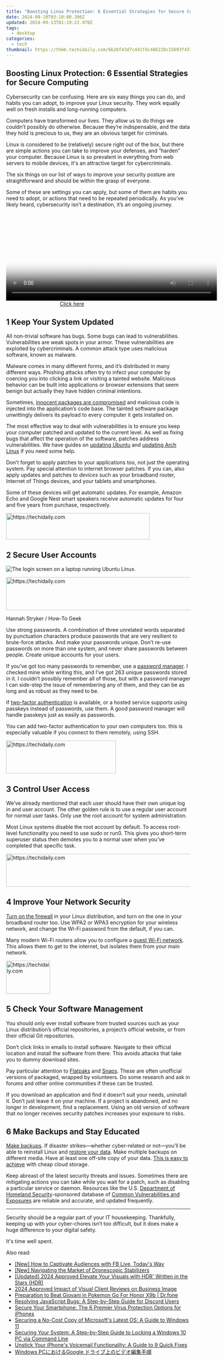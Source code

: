 ```yaml
---
title: "Boosting Linux Protection: 6 Essential Strategies for Secure Computing"
date: 2024-09-10T03:10:00.396Z
updated: 2024-09-13T01:19:22.970Z
tags:
  - desktop
categories:
  - tech
thumbnail: https://thmb.techidaily.com/6b26f43d7c441fdc486228c15693f43761df84b70dc520fe3fec90378bd8cb5b.jpg
---
```


## Boosting Linux Protection: 6 Essential Strategies for Secure Computing

Cybersecurity can be confusing. Here are six easy things you can do, and habits you can adopt, to improve your Linux security. They work equally well on fresh installs and long-running computers.

 Computers have transformed our lives. They allow us to do things we couldn’t possibly do otherwise. Because they’re indispensable, and the data they hold is precious to us, they are an obvious target for criminals.

 Linux is considered to be (relatively) secure right out of the box, but there are simple actions you can take to improve your defenses, and “harden” your computer. Because Linux is so prevalent in everything from web servers to mobile devices, it's an attractive target for cybercriminals.

 The six things on our list of ways to improve your security posture are straightforward and should be within the grasp of everyone.

 Some of these are settings you can apply, but some of them are habits you need to adopt, or actions that need to be repeated periodically. As you’ve likely heard, cybersecurity isn’t a destination, it’s an ongoing journey.

<!-- affiliate ads begin -->
<span id="1983472">
					<video width="576" height="240" style="cursor:pointer"
           poster="//a.impactradius-go.com/display-clicktoplayimage/1983472.png"
           onclick="if(!this.playClicked){this.play();this.setAttribute('controls',true);this.playClicked=true;}">
	   <source src="//a.impactradius-go.com/display-ad/22993-1983472">
	   <img src="//a.impactradius-go.com/display-clicktoplayimage/1983472.png" style="border: none; height: 100%; width: 100%; object-fit: contain">
	</video>
	<div style="width:360px;text-align:center"><a href="javascript:window.open(decodeURIComponent('https%3A%2F%2Fhomestyler.sjv.io%2Fc%2F5597632%2F1983472%2F22993'), '_blank');void(0);">Click here</a></div>
</span>
<img height="0" width="0" src="https://imp.pxf.io/i/5597632/1983472/22993" style="position:absolute;visibility:hidden;" border="0" />
<!-- affiliate ads end -->

## 1  Keep Your System Updated 

 All non-trivial software has bugs. Some bugs can lead to vulnerabilities. Vulnerabilities are weak spots in your armor. These vulnerabilities are exploited by cybercriminals. A common attack type uses malicious software, known as malware.

 Malware comes in many different forms, and it’s distributed in many different ways. Phishing attacks often try to infect your computer by coercing you into clicking a link or visiting a tainted website. Malicious behavior can be built into applications or browser extensions that seem benign but actually they have hidden criminal intentions.

 Sometimes, [innocent packages are compromised](https://en.wikipedia.org/wiki/XZ%5FUtils%5Fbackdoor) and malicious code is injected into the application’s code base. The tainted software package unwittingly delivers its payload to every computer it gets installed on.

 The most effective way to deal with vulnerabilities is to ensure you keep your computer patched and updated to the current level. As well as fixing bugs that affect the operation of the software, patches address vulnerabilities. We have guides on [updating Ubuntu](https://facebook-clips.techidaily.com/in-2024-innovative-copywriting-routines-adopting-three-key-approaches-to-fb-advertising/) and [updating Arch Linux](https://fox-access.techidaily.com/expert-picks-11-easy-waterproof-kids-camcorders-for-vlogging/) if you need some help.

 Don’t forget to apply patches to your applications too, not just the operating system. Pay special attention to internet browser patches. If you can, also apply updates and patches to _devices_ such as your broadband router, Internet of Things devices, and your tablets and smartphones.

 Some of these devices will get automatic updates. For example, Amazon Echo and Google Nest smart speakers receive automatic updates for four and five years from purchase, respectively.

<!-- affiliate ads begin -->
<a href="https://aligracehair.sjv.io/c/5597632/2135373/19272" target="_top" id="2135373">
  <img src="//a.impactradius-go.com/display-ad/19272-2135373" border="0" alt="https://techidaily.com" width="392" height="72"/>
</a>
<img height="0" width="0" src="https://aligracehair.sjv.io/i/5597632/2135373/19272" style="position:absolute;visibility:hidden;" border="0" />
<!-- affiliate ads end -->

## 2  Secure User Accounts 

![The login screen on a laptop running Ubuntu Linux.](https://static1.howtogeekimages.com/wordpress/wp-content/uploads/2023/11/52848723811_08b4c56473_o.jpg) 

<!-- affiliate ads begin -->
<a href="https://unicoeye.pxf.io/c/5597632/2134497/18498" target="_top" id="2134497">
  <img src="//a.impactradius-go.com/display-ad/18498-2134497" border="0" alt="https://techidaily.com" width="728" height="90"/>
</a>
<img height="0" width="0" src="https://unicoeye.pxf.io/i/5597632/2134497/18498" style="position:absolute;visibility:hidden;" border="0" />
<!-- affiliate ads end -->

Hannah Stryker / How-To Geek  
  
 Use strong passwords. A combination of three unrelated words separated by punctuation characters produce passwords that are very resilient to brute-force attacks. And make your passwords unique. Don’t re-use passwords on more than one system, and never share passwords between people. Create unique accounts for your users.

 If you’ve got too many passwords to remember, use a [password manager](https://facebook-video-content.techidaily.com/updated-how-to-create-facebook-video-ads-with-free-video-creation-kit-for-2024/). I checked mine while writing this, and I’ve got 263 unique passwords stored in it. I couldn’t possibly remember all of those, but with a password manager I can side-step the issue of remembering any of them, and they can be as long and as robust as they need to be.

 If [two-factor authentication](https://fox-helps.techidaily.com/updated-in-2024-essential-breakdown-for-wm6-setup/) is available, or a hosted service supports using passkeys instead of passwords, use them. A good password manager will handle passkeys just as easily as passwords.

 You can add two-factor authentication to your own computers too. this is especially valuable if you connect to them remotely, using SSH.

<!-- affiliate ads begin -->
<a href="https://aligracehair.sjv.io/c/5597632/2135414/19272" target="_top" id="2135414">
  <img src="//a.impactradius-go.com/display-ad/19272-2135414" border="0" alt="https://techidaily.com" width="300" height="90"/>
</a>
<img height="0" width="0" src="https://aligracehair.sjv.io/i/5597632/2135414/19272" style="position:absolute;visibility:hidden;" border="0" />
<!-- affiliate ads end -->

## 3  Control User Access 

 We’ve already mentioned that each user should have their own unique log in and user account. The other golden rule is to use a regular user account for normal user tasks. Only use the root account for system administration.

 Most Linux systems disable the root account by default. To access root-level functionality you need to use sudo or run0\. This gives you short-term superuser status then demotes you to a normal user when you’ve completed that specific task.

<!-- affiliate ads begin -->
<a href="https://appsumo.8odi.net/c/5597632/2123740/7443" target="_top" id="2123740">
  <img src="//a.impactradius-go.com/display-ad/7443-2123740" border="0" alt="https://techidaily.com" width="728" height="90"/>
</a>
<img height="0" width="0" src="https://appsumo.8odi.net/i/5597632/2123740/7443" style="position:absolute;visibility:hidden;" border="0" />
<!-- affiliate ads end -->

## 4  Improve Your Network Security 

[Turn on the firewall](https://extra-support.techidaily.com/new-mastering-video-playback-rate-adjustments-in-snapchat/) in your Linux distribution, and turn on the one in your broadband router too. Use WPA2 or WPA3 encryption for your wireless network, and change the Wi-Fi password from the default, if you can.

 Many modern Wi-Fi routers allow you to configure a [guest Wi-Fi network](https://unlock-android.techidaily.com/in-2024-can-i-bypass-a-forgotten-phone-password-of-itel-p55-by-drfone-android/). This allows them to get to the internet, but isolates them from your main network.

<!-- affiliate ads begin -->
<a href="https://aligracehair.sjv.io/c/5597632/2135408/19272" target="_top" id="2135408">
  <img src="//a.impactradius-go.com/display-ad/19272-2135408" border="0" alt="https://techidaily.com" width="120" height="90"/>
</a>
<img height="0" width="0" src="https://aligracehair.sjv.io/i/5597632/2135408/19272" style="position:absolute;visibility:hidden;" border="0" />
<!-- affiliate ads end -->

## 5  Check Your Software Management 

 You should only ever install software from trusted sources such as your Linux distribution’s official repositories, a project’s official website, or from their official Git repositories.

 Don’t click links in emails to install software. Navigate to their official location and install the software from there. This avoids attacks that take you to dummy download sites.

 Pay particular attention to [Flatpaks](https://extra-support.techidaily.com/in-2024-marvelous-monitors-top-10-macbooks-with-4k-resolution/) and [Snaps](https://some-guidance.techidaily.com/in-2024-top-10-innovative-mobile-layering-apps-for-android-and-iphone/). These are often unofficial versions of packaged, wrapped by volunteers. Do some research and ask in forums and other online communities if these can be trusted.

 If you download an application and find it doesn’t suit your needs, uninstall it. Don’t just leave it on your machine. If a project is abandoned, and no longer in development, find a replacement. Using an old version of software that no longer receives security patches increases your exposure to risks.

## 6  Make Backups and Stay Educated 

[Make backups](https://blog-min.techidaily.com/how-to-downgrade-iphone-6-plus-without-data-loss-drfone-by-drfone-ios-system-repair-ios-system-repair/). If disaster strikes—whether cyber-related or not—you’ll be able to reinstall Linux and [restore your data](https://phone-solutions.techidaily.com/4-ways-to-extract-data-from-corrupt-excel-2010-file-by-stellar-guide/). Make multiple backups on different media. Have at least one off-site copy of your data. [This is easy to achieve](https://extra-tips.techidaily.com/crafting-flawless-subtitles-with-precision-and-tips/) with cheap cloud storage.

 Keep abreast of the latest security threats and issues. Sometimes there are mitigating actions you can take while you wait for a patch, such as disabling a particular service or daemon. Resources like the U.S. [Department of Homeland Security](https://www.dhs.gov/)\-sponsored database of [Common Vulnerabilities and Exposures](https://www.cve.org/) are reliable and accurate, and updated frequently.

---

 Security should be a regular part of your IT housekeeping. Thankfully, keeping up with your cyber-chores isn’t too difficult, but it does make a huge difference to your digital safety.

 It's time well spent.

<ins class="adsbygoogle"
     style="display:block"
     data-ad-format="autorelaxed"
     data-ad-client="ca-pub-7571918770474297"
     data-ad-slot="1223367746"></ins>

<ins class="adsbygoogle"
     style="display:block"
     data-ad-client="ca-pub-7571918770474297"
     data-ad-slot="8358498916"
     data-ad-format="auto"
     data-full-width-responsive="true"></ins>

<span class="atpl-alsoreadstyle">Also read:</span>
<div><ul>
<li><a href="https://facebook-video-files.techidaily.com/new-how-to-captivate-audiences-with-fb-live-todays-way/"><u>[New] How to Captivate Audiences with FB Live, Today's Way</u></a></li>
<li><a href="https://extra-support.techidaily.com/new-navigating-the-market-of-dronescopic-stabilizers/"><u>[New] Navigating the Market of Dronescopic Stabilizers</u></a></li>
<li><a href="https://fox-glue.techidaily.com/updated-2024-approved-elevate-your-visuals-with-hdr-written-in-the-stars-hdr/"><u>[Updated] 2024 Approved Elevate Your Visuals with HDR' Written in the Stars (HDR)</u></a></li>
<li><a href="https://some-techniques.techidaily.com/2024-approved-impact-of-visual-client-reviews-on-business-image/"><u>2024 Approved Impact of Visual Client Reviews on Business Image</u></a></li>
<li><a href="https://pokemon-go-android.techidaily.com/preparation-to-beat-giovani-in-pokemon-go-for-honor-x9b-drfone-by-drfone-virtual-android/"><u>Preparation to Beat Giovani in Pokemon Go For Honor X9b | Dr.fone</u></a></li>
<li><a href="https://some-skills.techidaily.com/resolving-javascript-bugs-a-step-by-step-guide-for-discord-users/"><u>Resolving JavaScript Bugs: A Step-by-Step Guide for Discord Users</u></a></li>
<li><a href="https://buynow-info.techidaily.com/secure-your-smartphone-the-6-premier-virus-protection-options-for-iphones/"><u>Secure Your Smartphone: The 6 Premier Virus Protection Options for iPhones</u></a></li>
<li><a href="https://some-skills.techidaily.com/securing-a-no-cost-copy-of-microsofts-latest-os-a-guide-to-windows-11/"><u>Securing a No-Cost Copy of Microsoft's Latest OS: A Guide to Windows 11</u></a></li>
<li><a href="https://some-skills.techidaily.com/securing-your-system-a-step-by-step-guide-to-locking-a-windows-10-pc-via-command-line/"><u>Securing Your System: A Step-by-Step Guide to Locking a Windows 10 PC via Command Line</u></a></li>
<li><a href="https://fox-that.techidaily.com/unstick-your-iphones-voicemail-functionality-a-guide-to-9-quick-fixes/"><u>Unstick Your iPhone's Voicemail Functionality: A Guide to 9 Quick Fixes</u></a></li>
<li><a href="https://blog-min.techidaily.com/windows-pcgoogle/"><u>Windows PCにおけるGoogle ドライブ上のビデオ編集手順</u></a></li>
</ul></div>

